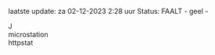 laatste update: 
za 02-12-2023  2:28   uur 
Status: FAALT - geel - 
<div class="service R">J</div><div class="service Y">microstation</div><div class="service Y">httpstat</div>